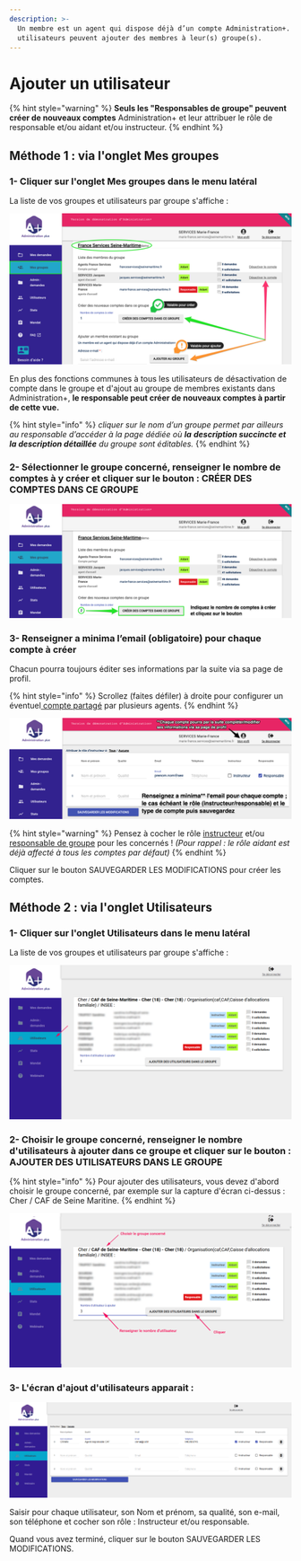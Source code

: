 ```yaml
---
description: >-
  Un membre est un agent qui dispose déjà d’un compte Administration+. Tous les
  utilisateurs peuvent ajouter des membres à leur(s) groupe(s).
---
```


# Ajouter un utilisateur

{% hint style="warning" %}
**Seuls les "Responsables de groupe" peuvent créer de nouveaux comptes** Administration+ et leur attribuer le rôle de responsable et/ou aidant et/ou instructeur. 
{% endhint %}

## Méthode 1 : via l'onglet Mes groupes

### 1- Cliquer sur l'onglet Mes groupes dans le menu latéral

La liste de vos groupes et utilisateurs par groupe s'affiche :

![Vue Mes groupes](../.gitbook/assets/upload_735c6942a29a5f0956fef9afbcae0268.png)

En plus des fonctions communes à tous les utilisateurs de désactivation de compte dans le groupe et d'ajout au groupe de membres existants dans Administration+, **le responsable peut créer de nouveaux comptes à partir de cette vue.**

{% hint style="info" %}
_cliquer sur le nom d’un groupe permet par ailleurs au responsable d’accéder à la page dédiée où **la** **description succincte et la description détaillée** du groupe sont éditables._
{% endhint %}

### 2- Sélectionner le groupe concerné, renseigner **le nombre de comptes à y créer** et cliquer sur le bouton : CRÉER DES COMPTES DANS CE GROUPE

![Vue Mes groupes - cr&#xE9;ation de comptes](../.gitbook/assets/upload_ee5701579959ba217946a3237367a2c8.png)

### 3- Renseigner a minima **l’email \(obligatoire\) pour chaque compte à créer**

Chacun pourra toujours éditer ses informations par la suite via sa page de profil.

{% hint style="info" %}
Scrollez \(faites défiler\) à droite pour configurer un éventuel[ compte partagé](https://docs.aplus.beta.gouv.fr/faq/peut-on-partager-un-compte-sur-administration+) par plusieurs agents.
{% endhint %}

![Vue Cr&#xE9;ation de comptes](../.gitbook/assets/upload_6619e156c7b64a17c5cef1f100a06078.png)

{% hint style="warning" %}
 Pensez à cocher le rôle [instructeur](https://docs.aplus.beta.gouv.fr/roles-utilisateur#instructeur) et/ou [responsable de groupe](https://docs.aplus.beta.gouv.fr/roles-utilisateur#responsable-de-groupe) pour les concernés ! _\(Pour rappel : le rôle aidant est déjà affecté à tous les comptes par défaut\)_
{% endhint %}

Cliquer sur le bouton SAUVEGARDER LES MODIFICATIONS pour créer les comptes.

## Méthode 2 : via l'onglet Utilisateurs

### 1- Cliquer sur l'onglet Utilisateurs dans le menu latéral

La liste de vos groupes et utilisateurs par groupe s'affiche :

![Vue Utilisateurs d&apos;un groupe](../.gitbook/assets/image%20%281%29.png)

### 2- Choisir le groupe concerné, renseigner le nombre d'utilisateurs à ajouter dans ce groupe et cliquer sur le bouton : AJOUTER DES UTILISATEURS DANS LE GROUPE 

{% hint style="info" %}
 Pour ajouter des utilisateurs, vous devez d'abord choisir le groupe concerné, par exemple sur la capture d'écran ci-dessus : Cher / CAF de Seine Maritine.
{% endhint %}

![](../.gitbook/assets/image%20%286%29.png)

### 3- L'écran d'ajout d'utilisateurs apparait :

![Vue Ajout utilisateurs](../.gitbook/assets/image%20%289%29.png)

Saisir pour chaque utilisateur, son Nom et prénom, sa qualité, son e-mail, son téléphone et cocher son rôle : Instructeur et/ou responsable.

Quand vous avez terminé, cliquer sur le bouton SAUVEGARDER LES MODIFICATIONS.





